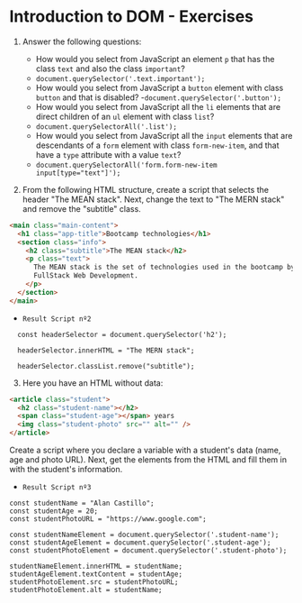 # Introduction to DOM - Exercises

1. Answer the following questions:

   - How would you select from JavaScript an element `p` that has the class `text` and also the class `important`?
   - `document.querySelector('.text.important');`
   - How would you select from JavaScript a `button` element with class `button` and that is disabled?
   -`document.querySelector('.button');`
   - How would you select from JavaScript all the `li` elements that are direct children of an `ul` element with class `list`?
   - `document.querySelectorAll('.list');`
   - How would you select from JavaScript all the `input` elements that are descendants of a `form` element with class `form-new-item`, and that have a `type` attribute with a value `text`?
   - `document.querySelectorAll('form.form-new-item input[type="text"]');`

2. From the following HTML structure, create a script that selects the header "The MEAN stack". Next, change the text to "The MERN stack" and remove the "subtitle" class.

```html
<main class="main-content">
  <h1 class="app-title">Bootcamp technologies</h1>
  <section class="info">
    <h2 class="subtitle">The MEAN stack</h2>
    <p class="text">
      The MEAN stack is the set of technologies used in the bootcamp by
      FullStack Web Development.
    </p>
  </section>
</main>
```
- `Result Script nº2`

```
  const headerSelector = document.querySelector('h2');
  
  headerSelector.innerHTML = "The MERN stack";

  headerSelector.classList.remove("subtitle");

```


3. Here you have an HTML without data:

```html
<article class="student">
  <h2 class="student-name"></h2>
  <span class="student-age"></span> years
  <img class="student-photo" src="" alt="" />
</article>
```

Create a script where you declare a variable with a student's data
(name, age and photo URL). Next, get the elements from the HTML
and fill them in with the student's information.

- `Result Script nº3`

```
const studentName = "Alan Castillo";
const studentAge = 20;
const studentPhotoURL = "https://www.google.com";

const studentNameElement = document.querySelector('.student-name');
const studentAgeElement = document.querySelector('.student-age');
const studentPhotoElement = document.querySelector('.student-photo');

studentNameElement.innerHTML = studentName;
studentAgeElement.textContent = studentAge;
studentPhotoElement.src = studentPhotoURL;
studentPhotoElement.alt = studentName;
  

```